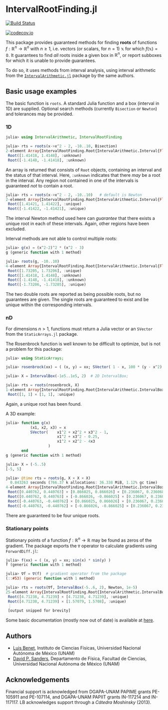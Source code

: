 # IntervalRootFinding.jl

[![Build Status](https://travis-ci.org/JuliaIntervals/IntervalRootFinding.jl.svg?branch=master)](https://travis-ci.org/JuliaIntervals/IntervalRootFinding.jl)

[![codecov.io](http://codecov.io/github/JuliaIntervals/IntervalRootFinding/coverage.svg?branch=master)](http://codecov.io/github/JuliaIntervals/IntervalRootFinding.jl?branch=master)

This package provides guaranteed methods for finding **roots** of functions $f: \mathbb{R}^n \to \mathbb{R}^n$ with $n \ge 1$, i.e. vectors (or scalars, for $n=1$) $\mathbb{x}$ for which $f(\mathbb{x}) = \mathbb{0}$. It guarantees to find *all* roots inside a given box in $\mathbb{R}^n$, or report subboxes for which it is unable to provide guarantees.

To do so, it uses methods from interval analysis, using interval arithmetic from the [`IntervalArithmetic.jl`](https://github.com/JuliaIntervals/IntervalArithmetic.jl) package by the same authors.


## Basic usage examples

The basic function is `roots`. A standard Julia function and a box (interval in 1D) are supplied. Optional search methods (currently `Bisection` or `Newton`) and tolerances may be provided.

### 1D

```jl
julia> using IntervalArithmetic, IntervalRootFinding

julia> rts = roots(x->x^2 - 2, -10..10, Bisection)
2-element Array{IntervalRootFinding.Root{IntervalArithmetic.Interval{Float64}},1}:
 Root([1.41418, 1.4148], :unknown)
 Root([-1.4148, -1.41418], :unknown)
```
An array is returned that consists of `Root` objects, containing an interval and the status of that interval. Here, `:unknown` indicates that there *may* be a root in the interval. Any region not contained in one of the intervals is guaranteed *not* to contain a root.

```jl
julia> rts = roots(x->x^2 - 2, -10..10)   # default is Newton
2-element Array{IntervalRootFinding.Root{IntervalArithmetic.Interval{Float64}},1}:
 Root([1.41421, 1.41422], :unique)
 Root([-1.41422, -1.41421], :unique)
```

The interval Newton method used here can *guarantee* that there exists a unique root in each of these intervals. Again, other regions have been excluded.

Interval methods are not able to control multiple roots:

```jl
julia> g(x) = (x^2-2)^2 * (x^2 - 3)
g (generic function with 1 method)

julia> roots(g, -10..10)
4-element Array{IntervalRootFinding.Root{IntervalArithmetic.Interval{Float64}},1}:
 Root([1.73205, 1.73206], :unique)
 Root([1.41418, 1.4148], :unknown)
 Root([-1.4148, -1.41418], :unknown)
 Root([-1.73206, -1.73205], :unique)
 ```

 The two double roots are reported as being possible roots, but no guarantees are given. The single roots are guaranteed to exist and be unique within the corresponding intervals.


### nD

For dimensions $n>1$, functions must return a Julia vector or an `SVector` from the `StaticArrays.jl` package.

The Rosenbrock function is well known to be difficult to optimize, but is not a problem for this package:

```jl
julia> using StaticArrays;

julia> rosenbrock(xx) = ( (x, y) = xx; SVector( 1 - x, 100 * (y - x^2) ) );

julia> X = IntervalBox(-1e5..1e5, 2)  # 2D IntervalBox;

julia> rts = roots(rosenbrock, X)
1-element Array{IntervalRootFinding.Root{IntervalArithmetic.IntervalBox{2,Float64}},1}:
 Root([1, 1] × [1, 1], :unique)
 ```

 Again, a unique root has been found.


A 3D example:
```jl
julia> function g(x)
           (x1, x2, x3) = x
           SVector(    x1^2 + x2^2 + x3^2 - 1,
                       x1^2 + x3^2 - 0.25,
                       x1^2 + x2^2 - 4x3
                   )
       end
g (generic function with 1 method)

julia> X = (-5..5)
[-5, 5]

julia> @time rts = roots(g, X × X × X)
  0.843263 seconds (766.37 k allocations: 36.338 MiB, 1.12% gc time)
4-element Array{IntervalRootFinding.Root{IntervalArithmetic.IntervalBox{3,Float64}},1}:
 Root([0.440762, 0.440763] × [0.866025, 0.866026] × [0.236067, 0.236068], :unique)
 Root([0.440762, 0.440763] × [-0.866026, -0.866025] × [0.236067, 0.236068], :unique)
 Root([-0.440763, -0.440762] × [0.866025, 0.866026] × [0.236067, 0.236068], :unique)
 Root([-0.440763, -0.440762] × [-0.866026, -0.866025] × [0.236067, 0.236068], :unique)
 ```
 
 There are guaranteed to be four unique roots.

### Stationary points

Stationary points of a function $f:\mathbb{R}^n \to \mathbb{R}$ may be found as zeros of the gradient.
The package exports the `∇` operator to calculate gradients using `ForwardDiff.jl`:

```jl
julia> f(xx) = ( (x, y) = xx; sin(x) * sin(y) )
f (generic function with 1 method)

julia> ∇f = ∇(f)  # gradient operator from the package
(::#53) (generic function with 1 method)

julia> rts = roots(∇f, IntervalBox(-5..6, 2), Newton, 1e-5)
25-element Array{IntervalRootFinding.Root{IntervalArithmetic.IntervalBox{2,Float64}},1}:
 Root([4.71238, 4.71239] × [4.71238, 4.71239], :unique)
 Root([4.71238, 4.71239] × [1.57079, 1.5708], :unique)
 ⋮
 [output snipped for brevity]
```



Some basic documentation (mostly now out of date) is available at [here](https://juliaintervals.github.io/IntervalRootFinding.jl/latest/).

## Authors
- [Luis Benet](http://www.cicc.unam.mx/~benet/), Instituto de Ciencias Físicas,
Universidad Nacional Autónoma de México (UNAM)
- [David P. Sanders](http://sistemas.fciencias.unam.mx/~dsanders),
Departamento de Física, Facultad de Ciencias, Universidad Nacional Autónoma de México (UNAM)

## Acknowledgements ##

Financial support is acknowledged from DGAPA-UNAM PAPIME grants PE-105911 and PE-107114, and DGAPA-UNAM PAPIIT grants IN-117214 and IN-117117. LB acknowledges support through a *Cátedra Moshinsky* (2013).
